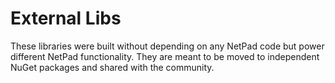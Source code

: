 # External Libs

These libraries were built without depending on any NetPad code but power different NetPad
functionality. They are meant to be moved to independent NuGet packages and shared with the community.
